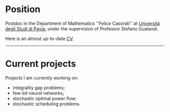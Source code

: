 # Position

Postdoc in the Department of Mathematics ''Felice Casorati'' at [Università degli Studi di Pavia](https://web.unipv.it/), under the supervision of Professor Stefano Gualandi.

Here is an almost up-to-date [CV](https://raw.githubusercontent.com/AmbrogioMB/AmbrogioMB.github.io/main/files/cv.pdf).

---

# Current projects

Projects I am currently working on:

* integrality gap problems;
* few-bit neural networks;
* stochastic optimal power flow;
* stochastic scheduling problems.
